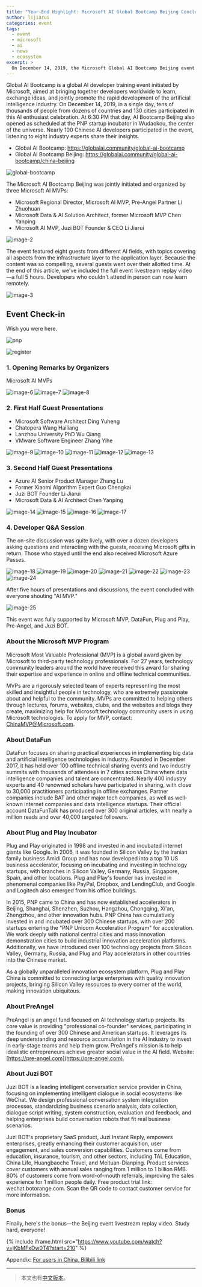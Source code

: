```yaml
---
title: "Year-End Highlight: Microsoft AI Global Bootcamp Beijing Concludes"
author: lijiarui
categories: event
tags:
  - event
  - microsoft
  - ai
  - news
  - ecosystem
excerpt: >
  On December 14, 2019, the Microsoft Global AI Bootcamp Beijing event brought together nearly 100 AI developers to learn from eight industry experts, as part of a global celebration spanning 130 cities and tens of thousands of participants.
---
```


Global AI Bootcamp is a global AI developer training event initiated by Microsoft, aimed at bringing together developers worldwide to learn, exchange ideas, and jointly promote the rapid development of the artificial intelligence industry. On December 14, 2019, in a single day, tens of thousands of people from dozens of countries and 130 cities participated in this AI enthusiast celebration. At 6:30 PM that day, AI Bootcamp Beijing also opened as scheduled at the PNP startup incubator in Wudaokou, the center of the universe. Nearly 100 Chinese AI developers participated in the event, listening to eight industry experts share their insights.

- Global AI Bootcamp: <https://globalai.community/global-ai-bootcamp>
- Global AI Bootcamp Beijing: <https://globalai.community/global-ai-bootcamp/china-beijing>

![global-bootcamp](/assets/2019/microsoft-ai-global-training-camp/image-1-en.webp)

The Microsoft AI Bootcamp Beijing was jointly initiated and organized by three Microsoft AI MVPs:

- Microsoft Regional Director, Microsoft AI MVP, Pre-Angel Partner Li Zhuohuan
- Microsoft Data & AI Solution Architect, former Microsoft MVP Chen Yanping
- Microsoft AI MVP, Juzi BOT Founder & CEO Li Jiarui

![image-2](/assets/2019/microsoft-ai-global-training-camp/image-2-en.webp)

The event featured eight guests from different AI fields, with topics covering all aspects from the infrastructure layer to the application layer. Because the content was so compelling, several guests went over their allotted time. At the end of this article, we've included the full event livestream replay video—a full 5 hours. Developers who couldn't attend in person can now learn remotely.

![image-3](/assets/2019/microsoft-ai-global-training-camp/image-3-en.webp)

## Event Check-in

Wish you were here.

![pnp](/assets/2019/microsoft-ai-global-training-camp/image-5-en.webp)

![register](/assets/2019/microsoft-ai-global-training-camp/image-4-en.webp)

### 1. Opening Remarks by Organizers

Microsoft AI MVPs

![image-6](/assets/2019/microsoft-ai-global-training-camp/image-6-en.webp)
![image-7](/assets/2019/microsoft-ai-global-training-camp/image-7-en.webp)
![image-8](/assets/2019/microsoft-ai-global-training-camp/image-8-en.webp)

### 2. First Half Guest Presentations

- Microsoft Software Architect Ding Yuheng
- Chatopera Wang Hailiang
- Lanzhou University PhD Wu Qiang
- VMware Software Engineer Zhang Yihe

![image-9](/assets/2019/microsoft-ai-global-training-camp/image-9-en.webp)
![image-10](/assets/2019/microsoft-ai-global-training-camp/image-10-en.webp)
![image-11](/assets/2019/microsoft-ai-global-training-camp/image-11-en.webp)
![image-12](/assets/2019/microsoft-ai-global-training-camp/image-12-en.webp)
![image-13](/assets/2019/microsoft-ai-global-training-camp/image-13-en.webp)

### 3. Second Half Guest Presentations

- Azure AI Senior Product Manager Zhang Lu
- Former Xiaomi Algorithm Expert Guo Chengkai
- Juzi BOT Founder Li Jiarui
- Microsoft Data & AI Architect Chen Yanping

![image-14](/assets/2019/microsoft-ai-global-training-camp/image-14-en.webp)
![image-15](/assets/2019/microsoft-ai-global-training-camp/image-15-en.webp)
![image-16](/assets/2019/microsoft-ai-global-training-camp/image-16-en.webp)
![image-17](/assets/2019/microsoft-ai-global-training-camp/image-17-en.webp)

### 4. Developer Q&A Session

The on-site discussion was quite lively, with over a dozen developers asking questions and interacting with the guests, receiving Microsoft gifts in return. Those who stayed until the end also received Microsoft Azure Passes.

![image-18](/assets/2019/microsoft-ai-global-training-camp/image-18-en.webp)
![image-19](/assets/2019/microsoft-ai-global-training-camp/image-19-en.webp)
![image-20](/assets/2019/microsoft-ai-global-training-camp/image-20-en.webp)
![image-21](/assets/2019/microsoft-ai-global-training-camp/image-21-en.webp)
![image-22](/assets/2019/microsoft-ai-global-training-camp/image-22-en.webp)
![image-23](/assets/2019/microsoft-ai-global-training-camp/image-23-en.webp)
![image-24](/assets/2019/microsoft-ai-global-training-camp/image-24-en.webp)

After five hours of presentations and discussions, the event concluded with everyone shouting "AI MVP."

![image-25](/assets/2019/microsoft-ai-global-training-camp/image-25-en.webp)

This event was fully supported by Microsoft MVP, DataFun, Plug and Play, Pre-Angel, and Juzi BOT.

### About the Microsoft MVP Program

Microsoft Most Valuable Professional (MVP) is a global award given by Microsoft to third-party technology professionals. For 27 years, technology community leaders around the world have received this award for sharing their expertise and experience in online and offline technical communities.

MVPs are a rigorously selected team of experts representing the most skilled and insightful people in technology, who are extremely passionate about and helpful to the community. MVPs are committed to helping others through lectures, forums, websites, clubs, and the websites and blogs they create, maximizing help for Microsoft technology community users in using Microsoft technologies. To apply for MVP, contact: ChinaMVP@Microsoft.com.

### About DataFun

DataFun focuses on sharing practical experiences in implementing big data and artificial intelligence technologies in industry. Founded in December 2017, it has held over 100 offline technical sharing events and two industry summits with thousands of attendees in 7 cities across China where data intelligence companies and talent are concentrated. Nearly 400 industry experts and 40 renowned scholars have participated in sharing, with close to 30,000 practitioners participating in offline exchanges. Partner companies include BAT and other major tech companies, as well as well-known internet companies and data intelligence startups. Their official account DataFunTalk has produced over 300 original articles, with nearly a million reads and over 40,000 targeted followers.

### About Plug and Play Incubator

Plug and Play originated in 1998 and invested in and incubated internet giants like Google. In 2006, it was founded in Silicon Valley by the Iranian family business Amidi Group and has now developed into a top 10 US business accelerator, focusing on incubating and investing in technology startups, with branches in Silicon Valley, Germany, Russia, Singapore, Spain, and other locations. Plug and Play's founder has invested in phenomenal companies like PayPal, Dropbox, and LendingClub, and Google and Logitech also emerged from his office buildings.

In 2015, PNP came to China and has now established accelerators in Beijing, Shanghai, Shenzhen, Suzhou, Hangzhou, Chongqing, Xi'an, Zhengzhou, and other innovation hubs. PNP China has cumulatively invested in and incubated over 300 Chinese startups, with over 200 startups entering the "PNP Unicorn Acceleration Program" for acceleration. We work deeply with national central cities and mass innovation demonstration cities to build industrial innovation acceleration platforms. Additionally, we have introduced over 100 technology projects from Silicon Valley, Germany, Russia, and Plug and Play accelerators in other countries into the Chinese market.

As a globally unparalleled innovation ecosystem platform, Plug and Play China is committed to connecting large enterprises with quality innovation projects, bringing Silicon Valley resources to every corner of the world, making innovation ubiquitous.

### About PreAngel

PreAngel is an angel fund focused on AI technology startup projects. Its core value is providing "professional co-founder" services, participating in the founding of over 300 Chinese and American startups. It leverages its deep understanding and resource accumulation in the AI industry to invest in early-stage teams and help them grow. PreAngel's mission is to help idealistic entrepreneurs achieve greater social value in the AI field. Website: [https://pre-angel.com](https://pre-angel.com).

### About Juzi BOT

Juzi BOT is a leading intelligent conversation service provider in China, focusing on implementing intelligent dialogue in social ecosystems like WeChat. We design professional conversation system integration processes, standardizing business scenario analysis, data collection, dialogue script writing, system construction, evaluation and feedback, and helping enterprises build conversation robots that fit real business scenarios.

Juzi BOT's proprietary SaaS product, Juzi Instant Reply, empowers enterprises, greatly enhancing their customer acquisition, user engagement, and sales conversion capabilities. Customers come from education, insurance, tourism, and other sectors, including TAL Education, China Life, Huangbaoche Travel, and Meituan-Dianping. Product services cover customers with annual sales ranging from 1 million to 1 billion RMB. 80% of customers come from word-of-mouth referrals, improving the sales experience for 1 million people daily. Free product trial link: wechat.botorange.com. Scan the QR code to contact customer service for more information.

### Bonus

Finally, here's the bonus—the Beijing event livestream replay video. Study hard, everyone!

{% include iframe.html src="https://www.youtube.com/watch?v=jKbMFxDw0T4?start=210" %}

Appendix: [For users in China, Bilibili link](https://www.bilibili.com/video/av80153181/)

---

> 本文也有[中文版本](/2019/12/20/microsoft-ai-global-training-camp-ends-in-beijing/)。

